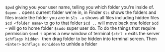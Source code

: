 `$pwd`    giving you your user name, telling you which folder you're inside of.
`$open .` opens current folder we're in, in Finder
`$ls` shows the folders and files inside the folder you are in
`$ls -a` shows all files including hidden files
`$cd <folder name>` to go to that folder
`$cd ..` will move back one folder
`$cd ~` will go to home folder
`$sudo` super user do. To do the things that require permission
`$cmd t` opens a new window of terminal
`$ctrl c` exits the server
`$chflags hidden ` then drag folder to be hidden into terminal screen. Then `<Enter>`
`$chflags nohidden` to unhide a folder

